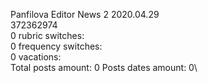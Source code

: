 Panfilova	Editor News 2 2020.04.29\
372362974\
0 rubric switches:\
0 frequency switches:\
0 vacations:\
Total posts amount: 0	Posts dates amount: 0\
